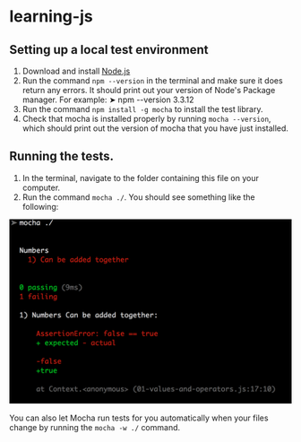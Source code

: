 # learning-js

## Setting up a local test environment

1. Download and install [Node.js](https://nodejs.org/)
2. Run the command `npm --version` in the terminal and make sure it does return any errors. It should print out your version of Node's Package manager. For example:
        ➤ npm --version
        3.3.12
3. Run the command `npm install -g mocha` to install the test library.
4. Check that mocha is installed properly by running `mocha --version`, which should print out the version of mocha that you have just installed.

## Running the tests.

1. In the terminal, navigate to the folder containing this file on your computer.
2. Run the command `mocha ./`. You should see something like the following:

![](./resources/mocha-output.png)

You can also let Mocha run tests for you automatically when your files change by running the `mocha -w ./` command.


